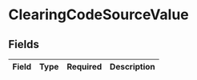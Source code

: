 # ClearingCodeSourceValue


## Fields

| Field       | Type        | Required    | Description |
| ----------- | ----------- | ----------- | ----------- |